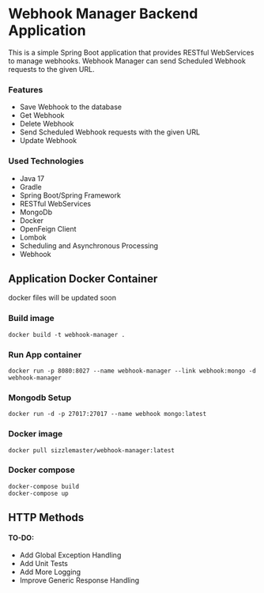 # Webhook Manager Backend Application

This is a simple Spring Boot application that provides RESTful WebServices to manage webhooks.
Webhook Manager can send Scheduled Webhook requests to the given URL.

### Features
- Save Webhook to the database
- Get Webhook 
- Delete Webhook
- Send Scheduled Webhook requests with the given URL 
- Update Webhook


### Used Technologies
* Java 17
* Gradle
* Spring Boot/Spring Framework
* RESTful WebServices
* MongoDb
* Docker
* OpenFeign Client
* Lombok
* Scheduling and Asynchronous Processing
* Webhook
## Application Docker Container

docker files will be updated soon
### Build image
    docker build -t webhook-manager .
### Run App container
    docker run -p 8080:8027 --name webhook-manager --link webhook:mongo -d webhook-manager
### Mongodb Setup
    docker run -d -p 27017:27017 --name webhook mongo:latest
### Docker image
    docker pull sizzlemaster/webhook-manager:latest
### Docker compose
    docker-compose build
    docker-compose up

## HTTP Methods


#### TO-DO:
- Add Global Exception Handling
- Add Unit Tests
- Add More Logging
- Improve Generic Response Handling
